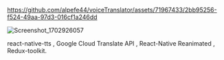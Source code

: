 https://github.com/alpefe44/voiceTranslator/assets/71967433/2bb95256-f524-49aa-97d3-016cf1a246dd

![Screenshot_1702926057](https://github.com/alpefe44/voiceTranslator/assets/71967433/23c6cb72-1fe1-425e-bab1-4f844ec2b9e8)




react-native-tts , Google Cloud Translate API , React-Native Reanimated , Redux-toolkit.
